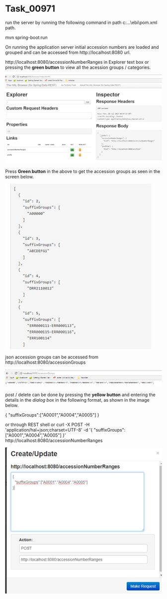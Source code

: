 # Task_00971

run the server by running the following command in path c:\...\ebi\pom.xml path.

mvn spring-boot:run 

On running the application server initial accession numbers are loaded and grouped and can be accessed from http://localhost:8080 url.

http://localhost:8080/accessionNumberRanges in Explorer text box or pressing the **green button** to view all the acession groups / categories.

![main_screen](https://github.com/veerarao80/task_00971/blob/master/images/main_screen.png)

Press **Green button** in the above to get the accession groups as seen in the screen below.

![first screen accession Groups](https://github.com/veerarao80/task_00971/blob/master/images/accessionGroups.png)

json accession groups can be accessed from http://localhost:8080/accessionGroups

![json result for accession groups](https://github.com/veerarao80/task_00971/blob/master/images/accessionGroup_results.png)

post / delete can be done by pressing the **yellow button** and entering the details in the *dialog box* in the following format, as shown in the image below.

{
  "suffixGroups":["A0001","A0004","A0005"]
}

or through REST shell or curl -X POST -H 'application/hal+json;charset=UTF-8' -d '{ "suffixGroups":["A0001","A0004","A0005"] }' http://localhost:8080/accessionNumberRanges


![post screen](https://github.com/veerarao80/task_00971/blob/master/images/post_or_delete.png)




